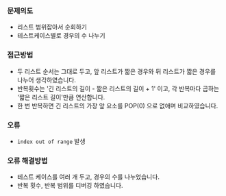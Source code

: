 ### 문제의도
- 리스트 범위잡아서 순회하기
- 테스트케이스별로 경우의 수 나누기

### 접근방법
- 두 리스트 순서는 그대로 두고, 앞 리스트가 짧은 경우와 뒤 리스트가 짧은 경우를 나누어 생각하였습니다.
- 반복횟수는 '긴 리스트의 길이 - 짧은 리스트의 길이 + 1' 이고, 각 반복마다 곱하는 '짧은 리스트 길이'만큼 연산합니다.
- 한 번 반복하면 긴 리스트의 가장 앞 요소를 POP(0) 으로 없애며 비교하였습니다.

### 오류
- `index out of range` 발생

### 오류 해결방법
- 테스트 케이스를 여러 개 두고, 경우의 수를 나누었습니다.
- 반복 횟수, 반복 범위를 디버깅 하였습니다.